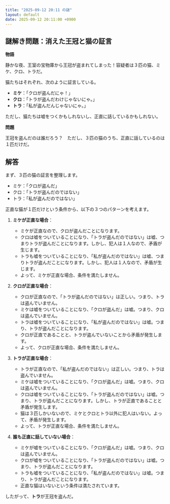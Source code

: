 ```yaml
---
title: "2025-09-12 20:11 の謎"
layout: default
date: 2025-09-12 20:11:00 +0900
---
```

## 謎解き問題：消えた王冠と猫の証言

**物語**

静かな夜、王室の宝物庫から王冠が盗まれてしまった！容疑者は３匹の猫、ミケ、クロ、トラだ。

猫たちはそれぞれ、次のように証言している。

*   **ミケ**：「クロが盗んだにゃ！」
*   **クロ**：「トラが盗んだわけじゃないにゃ。」
*   **トラ**：「私が盗んだんじゃないにゃ。」

ただし、猫たちは嘘をつくかもしれないし、正直に話しているかもしれない。

**問題**

王冠を盗んだのは誰だろう？　ただし、３匹の猫のうち、正直に話しているのは１匹だけだ。

## 解答

まず、３匹の猫の証言を整理します。

*   ミケ：「クロが盗んだ」
*   クロ：「トラが盗んだのではない」
*   トラ：「私が盗んだのではない」

正直な猫が１匹だけという条件から、以下の３つのパターンを考えます。

1.  **ミケが正直な場合**：

    *   ミケが正直なので、クロが盗んだことになります。
    *   クロは嘘をついていることになり、「トラが盗んだのではない」は嘘、つまりトラが盗んだことになります。しかし、犯人は１人なので、矛盾が生じます。
    *   トラも嘘をついていることになり、「私が盗んだのではない」は嘘、つまりトラが盗んだことになります。しかし、犯人は１人なので、矛盾が生じます。
    *   よって、ミケが正直な場合、条件を満たしません。

2.  **クロが正直な場合**：

    *   クロが正直なので、「トラが盗んだのではない」は正しい。つまり、トラは盗んでいません。
    *   ミケは嘘をついていることになり、「クロが盗んだ」は嘘。つまり、クロは盗んでいません。
    *   トラは嘘をついていることになり、「私が盗んだのではない」は嘘。つまり、トラが盗んだことになります。
    *   クロが正直であることと、トラが盗んでいないことから矛盾が発生します。
    *   よって、クロが正直な場合、条件を満たしません。

3.  **トラが正直な場合**：

    *   トラが正直なので、「私が盗んだのではない」は正しい。つまり、トラは盗んでいません。
    *   ミケは嘘をついていることになり、「クロが盗んだ」は嘘。つまり、クロは盗んでいません。
    *   クロは嘘をついていることになり、「トラが盗んだのではない」は嘘。つまり、トラが盗んだことになります。しかし、トラが正直であることと矛盾が発生します。
    *   猫は３匹しかいないので、ミケとクロとトラ以外に犯人はいない。よって、矛盾が発生します。
    *   よって、トラが正直な場合、条件を満たしません。

4.  **誰も正直に話していない場合**：

    *   ミケが嘘をついていることになり、「クロが盗んだ」は嘘。つまり、クロは盗んでいません。
    *   クロが嘘をついていることになり、「トラが盗んだのではない」は嘘。つまり、トラが盗んだことになります。
    *   トラも嘘をついていることになり、「私が盗んだのではない」は嘘。つまり、トラが盗んだことになります。
    *   正直な猫はいないという条件は満たされています。

したがって、**トラ**が王冠を盗んだ。
